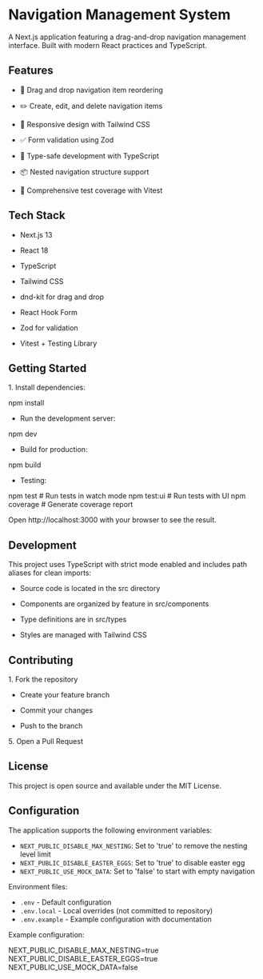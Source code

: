 Navigation Management System
============================

A Next.js application featuring a drag-and-drop navigation management interface. Built with modern React practices and TypeScript.

Features
--------

-   🔄 Drag and drop navigation item reordering

-   ✏️ Create, edit, and delete navigation items

-   📱 Responsive design with Tailwind CSS

-   ✅ Form validation using Zod

-   🎯 Type-safe development with TypeScript

-   📦 Nested navigation structure support

-   🧪 Comprehensive test coverage with Vitest

Tech Stack
----------

-   Next.js 13

-   React 18

-   TypeScript

-   Tailwind CSS

-   dnd-kit for drag and drop

-   React Hook Form

-   Zod for validation

-   Vitest + Testing Library

Getting Started
---------------

1\. Install dependencies:

npm install

-   Run the development server:

npm dev

-   Build for production:

npm build

-   Testing:

npm test        # Run tests in watch mode
npm test:ui     # Run tests with UI
npm coverage    # Generate coverage report

Open http://localhost:3000 with your browser to see the result.

Development
-----------

This project uses TypeScript with strict mode enabled and includes path aliases for clean imports:

-   Source code is located in the src directory

-   Components are organized by feature in src/components

-   Type definitions are in src/types

-   Styles are managed with Tailwind CSS

Contributing
------------

1\. Fork the repository

-   Create your feature branch

-   Commit your changes

-   Push to the branch

5\. Open a Pull Request

License
-------

This project is open source and available under the MIT License.

## Configuration

The application supports the following environment variables:

- `NEXT_PUBLIC_DISABLE_MAX_NESTING`: Set to 'true' to remove the nesting level limit
- `NEXT_PUBLIC_DISABLE_EASTER_EGGS`: Set to 'true' to disable easter egg
- `NEXT_PUBLIC_USE_MOCK_DATA`: Set to 'false' to start with empty navigation

Environment files:
- `.env` - Default configuration
- `.env.local` - Local overrides (not committed to repository)
- `.env.example` - Example configuration with documentation

Example configuration:

NEXT_PUBLIC_DISABLE_MAX_NESTING=true
NEXT_PUBLIC_DISABLE_EASTER_EGGS=true
NEXT_PUBLIC_USE_MOCK_DATA=false
